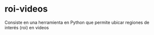 # roi-videos
Consiste en una herramienta en Python que permite ubicar regiones de interés (roi) en videos 


